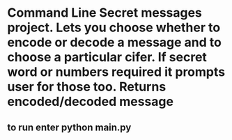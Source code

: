 # Command Line Secret messages project. Lets you choose whether to encode or decode a message and to choose a particular cifer. If secret word or numbers required it prompts user for those too. Returns encoded/decoded message

## to run enter python main.py
